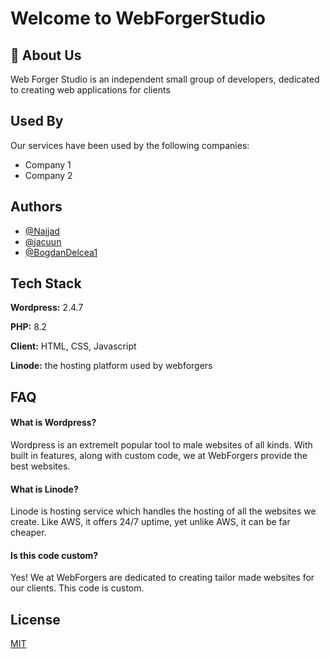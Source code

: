 # Welcome to WebForgerStudio


## 🚀 About Us
Web Forger Studio is an independent small group of developers, dedicated to creating web applications for clients


## Used By

Our services have been used by the following companies:

- Company 1
- Company 2


## Authors

- [@Najjad](https://www.github.com/najjad)
- [@jacuun](https://www.github.com/jacuun)
- [@BogdanDelcea1](https://www.github.com/bogdandelcea1)

## Tech Stack

**Wordpress:** 2.4.7

**PHP:** 8.2

**Client:** HTML, CSS, Javascript

**Linode:** the hosting platform used by webforgers

## FAQ

#### What is Wordpress?

Wordpress is an extremelt popular tool to male websites of all kinds. With built in features, along with custom code, we at WebForgers provide the best websites.

#### What is Linode?

Linode is hosting service which handles the hosting of all the websites we create. Like AWS, it offers 24/7 uptime, yet unlike AWS, it can be far cheaper.

#### Is this code custom?

Yes! We at WebForgers are dedicated to creating tailor made websites for our clients. This code is custom.


## License

[MIT](https://choosealicense.com/licenses/mit/)

